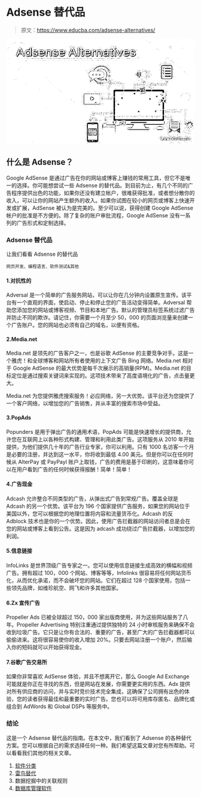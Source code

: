 # Adsense 替代品

> 原文：<https://www.educba.com/adsense-alternatives/>

![Adsense-Alternatives](img/967613f3fb5bb8271cfe915b1aaa68b7.png)



## 什么是 Adsense？

Google AdSense 是通过广告在你的网站或博客上赚钱的常用工具，但它不是唯一的选择。你可能想尝试一些 Adsense 的替代品。到目前为止，有几个不同的广告程序提供出色的功能，如果你还没有建立帐户，很难获得批准，或者想分散你的收入，可以让你的网站产生额外的收入。如果你试图在较小的网页或博客上快速开发或扩展，AdSense 被认为是完美的。至少可以说，获得创建 Google AdSense 帐户的批准是不方便的。除了复杂的账户审批流程，Google AdSense 没有一系列的广告形式和定制选择。

### Adsense 替代品

让我们看看 Adsense 的替代品

<small>网页开发、编程语言、软件测试&其他</small>

#### 1.对抗性的

Adversal 是一个简单的广告服务网站，可以让你在几分钟内设置原生宣传。该平台有一个直观的界面，使启动、停止和停止您的广告活动变得简单。Adversal 帮助您添加您的网站或博客视频、节目和本地广告。默认的管理员标签系统过滤广告并防止不同的欺诈。请记住，你需要一个月至少 50，000 的页面浏览量来创建一个广告账户。您的网站也必须有自己的域名，以便有资格。

#### 2.Media.net

Media.net 是领先的广告客户之一，也是谷歌 AdSense 的主要竞争对手。这是一个雅虎！和全球博客和网站所有者使用的上下文广告 Bing 网络。Media.net 相对于 Google AdSense 的最大优势是每千次展示的高销量(RPM)。Media.net 的目标定位是通过搜索关键词来实现的。这项技术带来了高度语境化的广告，点击量更大。

Media.net 为您提供雅虎搜索服务！必应网络，另一大优势。该平台还为您提供了一个客户网络，以增加您的广告销售，并从丰富的搜索市场中受益。

#### 3.PopAds

Popunders 是用于弹出广告的通用术语，PopAds 可能是快速增长的提供商，允许您在互联网上以各种形式构建、管理和利用此类广告。这项服务从 2010 年开始提供，为他们提供几十年的广告行业专家，你可以利用。只有 1000 名访客一个月是必要的注册，并达到这一水平，你将收到最低 4.00 美元。但是你可以在任何时候从 AlterPay 或 PayPayl 账户上取钱，广告的费用是基于印刷的，这意味着你可以在用户看到广告的任何时候获得报酬！简单！简单！

#### 4.广告现金

Adcash 允许整合不同类型的广告，从弹出式广告到常规广告。覆盖全球是 Adcash 的另一个优势。该平台为 196 个国家提供广告服务，如果您的网站位于美国以外，您可以根据您的地理位置将内容和流量货币化。Adcash 的反 Adblock 技术也是你的一个优势。因此，使用广告拦截器的网站访问者总是会在您的网站或博客上看到公告。这是因为 adcash 成功绕过广告拦截器，以增加您的利润。

#### 5.信息链接

InfoLinks 是世界顶级广告专家之一。您可以使用信息链接生成高效的横幅和视频广告。拥有超过 100，000 个网站、博客等等，Infolinks 很容易将任何网站货币化，从而优化承诺，而不会破坏您的网站。它们在超过 128 个国家使用，包括一些领先品牌，如维珍航空、网飞和许多其他国家。

#### 6.Zx 宣传广告

Propeller Ads 已被全球超过 150，000 家出版商使用，并为这些网站服务了八年。Propeller Advertising 特别注重通过提供独特的 24 小时审核服务来确保不会收到垃圾广告。它只是让你有合法的、重要的广告，甚至广大的广告拦截器都可以偷偷进来。这将很容易使你的收入增加 20%。只要去网站注册一个账户，然后输入你的短码就可以开始获得现金。

#### 7.谷歌广告交易所

如果你非常喜欢 AdSense 体验，并且不想离开它，那么 Google Ad Exchange 可能就是你正在寻找的东西，但是网站在发展，你需要更实用的东西。Adx 提供对所有供应商的访问，并与实时竞价技术完全集成，这确保了公司拥有出色的体验，您的读者获得最佳和最重要的实时广告。您也可以将可用库存匿名、品牌化或组合到 AdWords 和 Global DSPs 等服务中。

### 结论

这是一个 Adsense 替代品的指南。在本文中，我们看到了 Adsense 的各种替代方案。您可以根据自己的需求选择任何一种。我们希望这篇文章对您有所帮助。可以看看我们其他的相关文章。

1.  [软件分类](https://www.educba.com/software-classification/)
2.  [雷鸟替代](https://www.educba.com/thunderbird-alternative/)
3.  数据挖掘中的关联规则
4.  [数据库管理软件](https://www.educba.com/database-management-software/)





